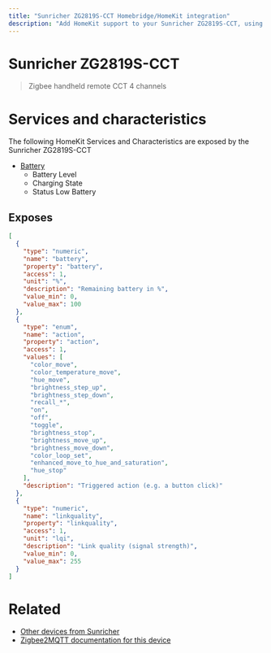 ```yaml
---
title: "Sunricher ZG2819S-CCT Homebridge/HomeKit integration"
description: "Add HomeKit support to your Sunricher ZG2819S-CCT, using Homebridge, Zigbee2MQTT and homebridge-z2m."
---
```

<!---
This file has been GENERATED using src/docgen/docgen.ts
DO NOT EDIT THIS FILE MANUALLY!
-->
# Sunricher ZG2819S-CCT
> Zigbee handheld remote CCT 4 channels


# Services and characteristics
The following HomeKit Services and Characteristics are exposed by
the Sunricher ZG2819S-CCT

* [Battery](../../battery.md)
  * Battery Level
  * Charging State
  * Status Low Battery



## Exposes

```json
[
  {
    "type": "numeric",
    "name": "battery",
    "property": "battery",
    "access": 1,
    "unit": "%",
    "description": "Remaining battery in %",
    "value_min": 0,
    "value_max": 100
  },
  {
    "type": "enum",
    "name": "action",
    "property": "action",
    "access": 1,
    "values": [
      "color_move",
      "color_temperature_move",
      "hue_move",
      "brightness_step_up",
      "brightness_step_down",
      "recall_*",
      "on",
      "off",
      "toggle",
      "brightness_stop",
      "brightness_move_up",
      "brightness_move_down",
      "color_loop_set",
      "enhanced_move_to_hue_and_saturation",
      "hue_stop"
    ],
    "description": "Triggered action (e.g. a button click)"
  },
  {
    "type": "numeric",
    "name": "linkquality",
    "property": "linkquality",
    "access": 1,
    "unit": "lqi",
    "description": "Link quality (signal strength)",
    "value_min": 0,
    "value_max": 255
  }
]
```

# Related
* [Other devices from Sunricher](../index.md#sunricher)
* [Zigbee2MQTT documentation for this device](https://www.zigbee2mqtt.io/devices/ZG2819S-CCT.html)